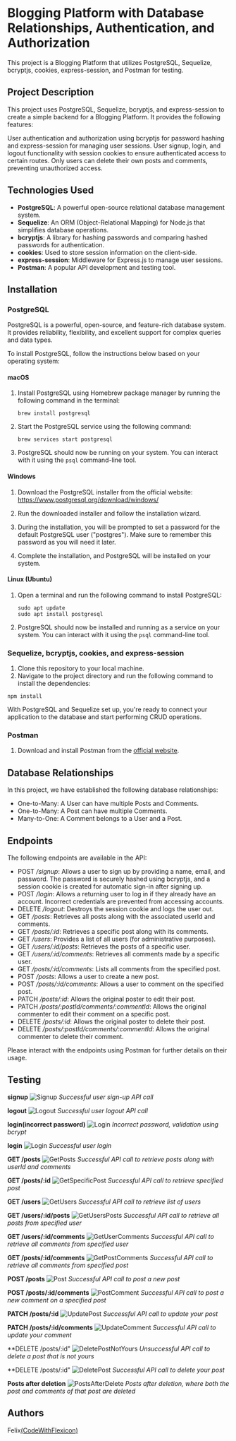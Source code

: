 # Blogging Platform with Database Relationships, Authentication, and Authorization

This project is a Blogging Platform that utilizes PostgreSQL, Sequelize, bcryptjs, cookies, express-session, and Postman for testing.

## Project Description
This project uses PostgreSQL, Sequelize, bcryptjs, and express-session to create a simple backend for a Blogging Platform. It provides the following features:

User authentication and authorization using bcryptjs for password hashing and express-session for managing user sessions.
User signup, login, and logout functionality with session cookies to ensure authenticated access to certain routes.
Only users can delete their own posts and comments, preventing unauthorized access.

## Technologies Used

* **PostgreSQL**: A powerful open-source relational database management system.
* **Sequelize**: An ORM (Object-Relational Mapping) for Node.js that simplifies database operations.
* **bcryptjs**: A library for hashing passwords and comparing hashed passwords for authentication.
* **cookies**: Used to store session information on the client-side.
* **express-session**: Middleware for Express.js to manage user sessions.
* **Postman**: A popular API development and testing tool.

## Installation

### PostgreSQL
PostgreSQL is a powerful, open-source, and feature-rich database system. It provides reliability, flexibility, and excellent support for complex queries and data types.

To install PostgreSQL, follow the instructions below based on your operating system:

#### macOS

1. Install PostgreSQL using Homebrew package manager by running the following command in the terminal:
   ```
   brew install postgresql
   ```
2. Start the PostgreSQL service using the following command:
   ```
   brew services start postgresql
   ```

3. PostgreSQL should now be running on your system. You can interact with it using the `psql` command-line tool.

#### Windows

1. Download the PostgreSQL installer from the official website: https://www.postgresql.org/download/windows/

2. Run the downloaded installer and follow the installation wizard.

3. During the installation, you will be prompted to set a password for the default PostgreSQL user ("postgres"). Make sure to remember this password as you will need it later.

4. Complete the installation, and PostgreSQL will be installed on your system.

#### Linux (Ubuntu)

1. Open a terminal and run the following command to install PostgreSQL:
   ```
   sudo apt update
   sudo apt install postgresql
   ```

2. PostgreSQL should now be installed and running as a service on your system. You can interact with it using the `psql` command-line tool.

### Sequelize, bcryptjs, cookies, and express-session
1. Clone this repository to your local machine.
2. Navigate to the project directory and run the following command to install the dependencies:

  ```
  npm install
  ```

With PostgreSQL and Sequelize set up, you're ready to connect your application to the database and start performing CRUD operations.

### Postman
1. Download and install Postman from the [official website](https://www.postman.com/downloads/).

## Database Relationships
In this project, we have established the following database relationships:

- One-to-Many: A User can have multiple Posts and Comments.
- One-to-Many: A Post can have multiple Comments.
- Many-to-One: A Comment belongs to a User and a Post.

## Endpoints
The following endpoints are available in the API:

- POST */signup*: Allows a user to sign up by providing a name, email, and password. The password is securely hashed using bcryptjs, and a session cookie is created for automatic sign-in after signing up.
- POST */login*: Allows a returning user to log in if they already have an account. Incorrect credentials are prevented from accessing accounts.
- DELETE */logout*: Destroys the session cookie and logs the user out.
- GET */posts*: Retrieves all posts along with the associated userId and comments.
- GET */posts/:id*: Retrieves a specific post along with its comments.
- GET */users*: Provides a list of all users (for administrative purposes).
- GET */users/:id/posts*: Retrieves the posts of a specific user.
- GET */users/:id/comments*: Retrieves all comments made by a specific user.
- GET */posts/:id/comments*: Lists all comments from the specified post.
- POST */posts*: Allows a user to create a new post.
- POST */posts/:id/comments*: Allows a user to comment on the specified post.
- PATCH */posts/:id*: Allows the original poster to edit their post.
- PATCH */posts/:postId/comments/:commentId*: Allows the original commenter to edit their comment on a specific post.
- DELETE */posts/:id*: Allows the original poster to delete their post.
- DELETE */posts/:postId/comments/:commentId*: Allows the original commenter to delete their comment.

Please interact with the endpoints using Postman for further details on their usage.

## Testing

**signup**
![Signup](/images/signup.png)
*Successful user sign-up API call*

**logout**
![Logout](/images/logout.png)
*Successful user logout API call*

**login(incorrect password)**
![Login](/images/wrongpassword.png)
*Incorrect password, validation using bcrypt*

**login**
![Login](/images/login.png)
*Successful user login*

**GET /posts**
![GetPosts](/images/getposts.png)
*Successful API call to retrieve posts along with userId and comments*

**GET /posts/:id**
![GetSpecificPost](/images/getspecificpost.png)
*Successful API call to retrieve specified post*

**GET /users**
![GetUsers](/images/getusers.png)
*Successful API call to retrieve list of users*

**GET /users/:id/posts**
![GetUsersPosts](/images/getpostsfromuser.png)
*Successful API call to retrieve all posts from specified user*

**GET /users/:id/comments**
![GetUserComments](/images/getcommentsfromuser.png)
*Successful API call to retrieve all comments from specified user*

**GET /posts/:id/comments**
![GetPostComments](/images/getspecificcomment.png)
*Successful API call to retrieve all comments from specified post*

**POST /posts**
![Post](/images/postnewpost.png)
*Successful API call to post a new post*

**POST /posts/:id/comments**
![PostComment](/images/postnewcomment.png)
*Successful API call to post a new comment on a specified post*

**PATCH /posts/:id**
![UpdatePost](/images/updatepost.png)
*Successful API call to update your post*

**PATCH /posts/:id/comments**
![UpdateComment](/images/updatecomment.png)
*Successful API call to update your comment*

**DELETE /posts/:id"
![DeletePostNotYours](/images/deletepostnotyours.png)
*Unsuccessful API call to delete a post that is not yours*

**DELETE /posts/:id"
![DeletePost](/images/deletepost.png)
*Successful API call to delete your post*

**Posts after deletion**
![PostsAfterDelete](/images/postandcommentgone.png)
*Posts after deletion, where both the post and comments of that post are deleted*

## Authors
Felix[(CodeWithFlexicon)](https://github.com/CodeWithFlexicon)

